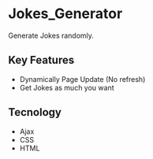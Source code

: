 # Jokes_Generator

Generate Jokes randomly.

## Key Features

- Dynamically Page Update (No refresh)
- Get Jokes as much you want

## Tecnology

- Ajax
- CSS
- HTML
